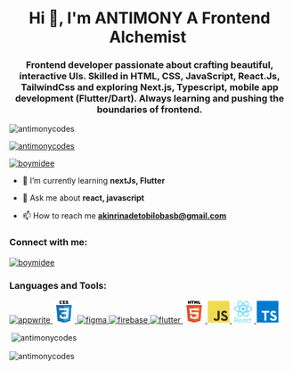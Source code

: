 <h1 align="center">Hi 👋, I'm ANTIMONY A Frontend Alchemist ‍</h1>
<h3 align="center">Frontend developer passionate about crafting beautiful, interactive UIs. Skilled in HTML, CSS, JavaScript, React.Js, TailwindCss and exploring Next.js, Typescript, mobile app development (Flutter/Dart). Always learning and pushing the boundaries of frontend. </h3>

<p align="left"> <img src="https://komarev.com/ghpvc/?username=antimonycodes&label=Profile%20views&color=0e75b6&style=flat" alt="antimonycodes" /> </p>

<p align="left"> <a href="https://github.com/ryo-ma/github-profile-trophy"><img src="https://github-profile-trophy.vercel.app/?username=antimonycodes" alt="antimonycodes" /></a> </p>

<p align="left"> <a href="https://twitter.com/boymidee" target="blank"><img src="https://img.shields.io/twitter/follow/boymidee?logo=twitter&style=for-the-badge" alt="boymidee" /></a> </p>

- 🌱 I’m currently learning **nextJs, Flutter**

- 💬 Ask me about **react, javascript**

- 📫 How to reach me **akinrinadetobilobasb@gmail.com**

<h3 align="left">Connect with me:</h3>
<p align="left">
<a href="https://twitter.com/boymidee" target="blank"><img align="center" src="https://raw.githubusercontent.com/rahuldkjain/github-profile-readme-generator/master/src/images/icons/Social/twitter.svg" alt="boymidee" height="30" width="40" /></a>
</p>

<h3 align="left">Languages and Tools:</h3>
<p align="left"> <a href="https://appwrite.io" target="_blank" rel="noreferrer"> <img src="https://www.vectorlogo.zone/logos/appwriteio/appwriteio-icon.svg" alt="appwrite" width="40" height="40"/> </a> <a href="https://www.w3schools.com/css/" target="_blank" rel="noreferrer"> <img src="https://raw.githubusercontent.com/devicons/devicon/master/icons/css3/css3-original-wordmark.svg" alt="css3" width="40" height="40"/> </a> <a href="https://www.figma.com/" target="_blank" rel="noreferrer"> <img src="https://www.vectorlogo.zone/logos/figma/figma-icon.svg" alt="figma" width="40" height="40"/> </a> <a href="https://firebase.google.com/" target="_blank" rel="noreferrer"> <img src="https://www.vectorlogo.zone/logos/firebase/firebase-icon.svg" alt="firebase" width="40" height="40"/> </a> <a href="https://flutter.dev" target="_blank" rel="noreferrer"> <img src="https://www.vectorlogo.zone/logos/flutterio/flutterio-icon.svg" alt="flutter" width="40" height="40"/> </a> <a href="https://www.w3.org/html/" target="_blank" rel="noreferrer"> <img src="https://raw.githubusercontent.com/devicons/devicon/master/icons/html5/html5-original-wordmark.svg" alt="html5" width="40" height="40"/> </a> <a href="https://developer.mozilla.org/en-US/docs/Web/JavaScript" target="_blank" rel="noreferrer"> <img src="https://raw.githubusercontent.com/devicons/devicon/master/icons/javascript/javascript-original.svg" alt="javascript" width="40" height="40"/> </a> <a href="https://reactjs.org/" target="_blank" rel="noreferrer"> <img src="https://raw.githubusercontent.com/devicons/devicon/master/icons/react/react-original-wordmark.svg" alt="react" width="40" height="40"/> </a> <a href="https://www.typescriptlang.org/" target="_blank" rel="noreferrer"> <img src="https://raw.githubusercontent.com/devicons/devicon/master/icons/typescript/typescript-original.svg" alt="typescript" width="40" height="40"/> </a> </p>

<p>&nbsp;<img align="center" src="https://github-readme-stats.vercel.app/api?username=antimonycodes&show_icons=true&locale=en" alt="antimonycodes" /></p>

<p><img align="center" src="https://github-readme-streak-stats.herokuapp.com/?user=antimonycodes&" alt="antimonycodes" /></p>
